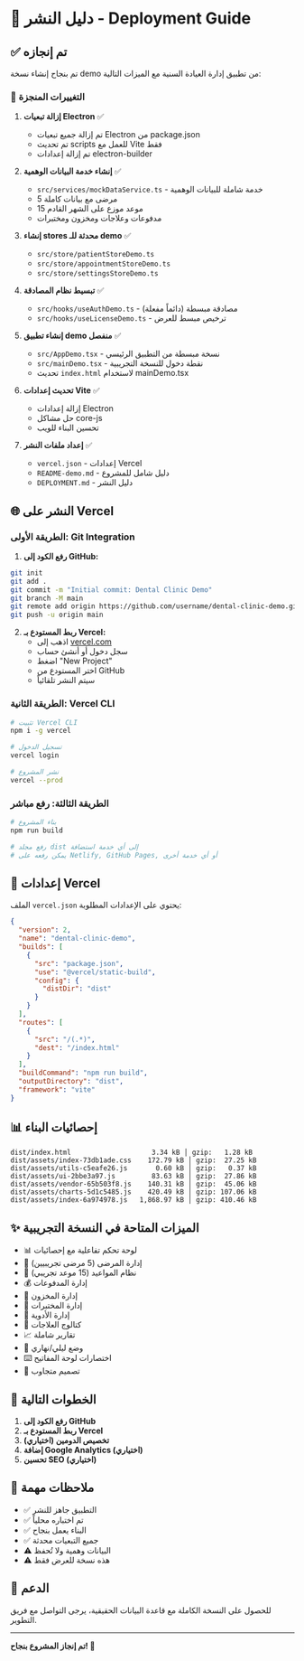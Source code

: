 # 🚀 دليل النشر - Deployment Guide

## ✅ تم إنجازه

تم بنجاح إنشاء نسخة demo من تطبيق إدارة العيادة السنية مع الميزات التالية:

### 🎯 التغييرات المنجزة

1. **إزالة تبعيات Electron** ✅
   - تم إزالة جميع تبعيات Electron من package.json
   - تم تحديث scripts للعمل مع Vite فقط
   - تم إزالة إعدادات electron-builder

2. **إنشاء خدمة البيانات الوهمية** ✅
   - `src/services/mockDataService.ts` - خدمة شاملة للبيانات الوهمية
   - 5 مرضى مع بيانات كاملة
   - 15 موعد موزع على الشهر القادم
   - مدفوعات وعلاجات ومخزون ومختبرات

3. **إنشاء stores محدثة للـ demo** ✅
   - `src/store/patientStoreDemo.ts`
   - `src/store/appointmentStoreDemo.ts`
   - `src/store/settingsStoreDemo.ts`

4. **تبسيط نظام المصادقة** ✅
   - `src/hooks/useAuthDemo.ts` - مصادقة مبسطة (دائماً مفعلة)
   - `src/hooks/useLicenseDemo.ts` - ترخيص مبسط للعرض

5. **إنشاء تطبيق demo منفصل** ✅
   - `src/AppDemo.tsx` - نسخة مبسطة من التطبيق الرئيسي
   - `src/mainDemo.tsx` - نقطة دخول للنسخة التجريبية
   - تحديث `index.html` لاستخدام mainDemo.tsx

6. **تحديث إعدادات Vite** ✅
   - إزالة إعدادات Electron
   - حل مشاكل core-js
   - تحسين البناء للويب

7. **إعداد ملفات النشر** ✅
   - `vercel.json` - إعدادات Vercel
   - `README-demo.md` - دليل شامل للمشروع
   - `DEPLOYMENT.md` - دليل النشر

## 🌐 النشر على Vercel

### الطريقة الأولى: Git Integration

1. **رفع الكود إلى GitHub:**
```bash
git init
git add .
git commit -m "Initial commit: Dental Clinic Demo"
git branch -M main
git remote add origin https://github.com/username/dental-clinic-demo.git
git push -u origin main
```

2. **ربط المستودع بـ Vercel:**
   - اذهب إلى [vercel.com](https://vercel.com)
   - سجل دخول أو أنشئ حساب
   - اضغط "New Project"
   - اختر المستودع من GitHub
   - سيتم النشر تلقائياً

### الطريقة الثانية: Vercel CLI

```bash
# تثبيت Vercel CLI
npm i -g vercel

# تسجيل الدخول
vercel login

# نشر المشروع
vercel --prod
```

### الطريقة الثالثة: رفع مباشر

```bash
# بناء المشروع
npm run build

# رفع مجلد dist إلى أي خدمة استضافة
# يمكن رفعه على Netlify, GitHub Pages, أو أي خدمة أخرى
```

## 🔧 إعدادات Vercel

الملف `vercel.json` يحتوي على الإعدادات المطلوبة:

```json
{
  "version": 2,
  "name": "dental-clinic-demo",
  "builds": [
    {
      "src": "package.json",
      "use": "@vercel/static-build",
      "config": {
        "distDir": "dist"
      }
    }
  ],
  "routes": [
    {
      "src": "/(.*)",
      "dest": "/index.html"
    }
  ],
  "buildCommand": "npm run build",
  "outputDirectory": "dist",
  "framework": "vite"
}
```

## 📊 إحصائيات البناء

```
dist/index.html                    3.34 kB │ gzip:   1.28 kB
dist/assets/index-73db1ade.css    172.79 kB │ gzip:  27.25 kB
dist/assets/utils-c5eafe26.js       0.60 kB │ gzip:   0.37 kB
dist/assets/ui-2bbe3a97.js         83.63 kB │ gzip:  27.86 kB
dist/assets/vendor-65b503f8.js    140.31 kB │ gzip:  45.06 kB
dist/assets/charts-5d1c5485.js    420.49 kB │ gzip: 107.06 kB
dist/assets/index-6a974978.js   1,868.97 kB │ gzip: 410.46 kB
```

## ✨ الميزات المتاحة في النسخة التجريبية

- 📊 لوحة تحكم تفاعلية مع إحصائيات
- 👥 إدارة المرضى (5 مرضى تجريبيين)
- 📅 نظام المواعيد (15 موعد تجريبي)
- 💰 إدارة المدفوعات
- 🏥 إدارة المخزون
- 🧪 إدارة المختبرات
- 💊 إدارة الأدوية
- 🦷 كتالوج العلاجات
- 📈 تقارير شاملة
- 🌙 وضع ليلي/نهاري
- ⌨️ اختصارات لوحة المفاتيح
- 📱 تصميم متجاوب

## 🎯 الخطوات التالية

1. **رفع الكود إلى GitHub**
2. **ربط المستودع بـ Vercel**
3. **تخصيص الدومين (اختياري)**
4. **إضافة Google Analytics (اختياري)**
5. **تحسين SEO (اختياري)**

## 📝 ملاحظات مهمة

- ✅ التطبيق جاهز للنشر
- ✅ تم اختباره محلياً
- ✅ البناء يعمل بنجاح
- ✅ جميع التبعيات محدثة
- ⚠️ البيانات وهمية ولا تُحفظ
- ⚠️ هذه نسخة للعرض فقط

## 🤝 الدعم

للحصول على النسخة الكاملة مع قاعدة البيانات الحقيقية، يرجى التواصل مع فريق التطوير.

---

**تم إنجاز المشروع بنجاح! 🎉**
